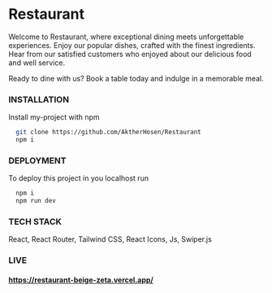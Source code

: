 # Restaurant

Welcome to Restaurant, where exceptional dining meets unforgettable experiences. Enjoy our popular dishes, crafted with the finest ingredients. Hear from our satisfied customers who enjoyed about our delicious food and well service.

Ready to dine with us? Book a table today and indulge in a memorable meal.

### INSTALLATION

Install my-project with npm

```bash
  git clone https://github.com/AktherHosen/Restaurant
  npm i
```

### DEPLOYMENT

To deploy this project in you localhost run

```bash
  npm i
  npm run dev

```

### TECH STACK

React, React Router, Tailwind CSS, React Icons, Js, Swiper.js

### LIVE

#### https://restaurant-beige-zeta.vercel.app/
